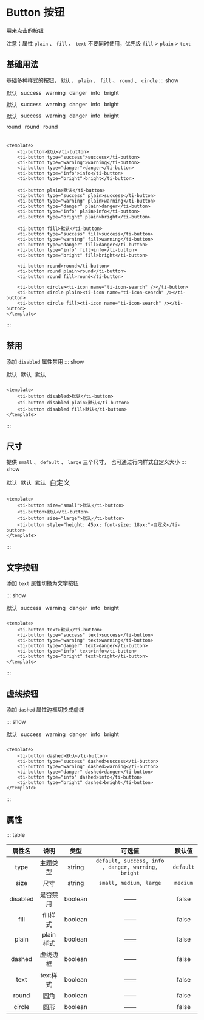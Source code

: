 <style lang="scss" scoped>
.example-button {
    display: flex;
    flex-wrap: wrap;
    align-items: center;
    & > * {
        margin-right: 10px;
        margin-bottom: 10px;
    }
}
</style>

# Button 按钮
用来点击的按钮

注意：属性 `plain` 、 `fill` 、 `text` 不要同时使用，优先级 `fill` > `plain` > `text`

## 基础用法
基础多种样式的按钮， `默认` 、 `plain` 、 `fill` 、 `round` 、 `circle`
::: show
<div class="example-button">
    <div>
        <ti-button>默认</ti-button>
    </div>
    <div>
        <ti-button type="success">success</ti-button>
    </div>
    <div>
        <ti-button type="warning">warning</ti-button>
    </div>
    <div>
        <ti-button type="danger">danger</ti-button>
    </div>
    <div>
        <ti-button type="info">info</ti-button>
    </div>
    <div>
        <ti-button type="bright">bright</ti-button>
    </div>
</div>

<div class="example-button">
    <div>
        <ti-button plain>默认</ti-button>
    </div>
    <div>
        <ti-button type="success" plain>success</ti-button>
    </div>
    <div>
        <ti-button type="warning" plain>warning</ti-button>
    </div>
    <div>
        <ti-button type="danger" plain>danger</ti-button>
    </div>
    <div>
        <ti-button type="info" plain>info</ti-button>
    </div>
    <div>
        <ti-button type="bright" plain>bright</ti-button>
    </div>
</div>

<div class="example-button">
    <div>
        <ti-button fill>默认</ti-button>
    </div>
    <div>
        <ti-button type="success" fill>success</ti-button>
    </div>
    <div>
        <ti-button type="warning" fill>warning</ti-button>
    </div>
    <div>
        <ti-button type="danger" fill>danger</ti-button>
    </div>
    <div>
        <ti-button type="info" fill>info</ti-button>
    </div>
    <div>
        <ti-button type="bright" fill>bright</ti-button>
    </div>
</div>

<div class="example-button">
    <div>
        <ti-button round>round</ti-button>
    </div>
    <div>
        <ti-button round plain>round</ti-button>
    </div>
    <div>
        <ti-button round fill>round</ti-button>
    </div>
</div>

<div class="example-button">
    <div>
        <ti-button circle><ti-icon name="ti-icon-search" /></ti-button>
    </div>
    <div>
        <ti-button circle plain><ti-icon name="ti-icon-search" /></ti-button>
    </div>
    <div>
        <ti-button circle fill><ti-icon name="ti-icon-search" /></ti-button>
    </div>
</div>

``` vue
<template>
    <ti-button>默认</ti-button>
    <ti-button type="success">success</ti-button>
    <ti-button type="warning">warning</ti-button>
    <ti-button type="danger">danger</ti-button>
    <ti-button type="info">info</ti-button>
    <ti-button type="bright">bright</ti-button>

    <ti-button plain>默认</ti-button>
    <ti-button type="success" plain>success</ti-button>
    <ti-button type="warning" plain>warning</ti-button>
    <ti-button type="danger" plain>danger</ti-button>
    <ti-button type="info" plain>info</ti-button>
    <ti-button type="bright" plain>bright</ti-button>
    
    <ti-button fill>默认</ti-button>
    <ti-button type="success" fill>success</ti-button>
    <ti-button type="warning" fill>warning</ti-button>
    <ti-button type="danger" fill>danger</ti-button>
    <ti-button type="info" fill>info</ti-button>
    <ti-button type="bright" fill>bright</ti-button>

    <ti-button round>round</ti-button>
    <ti-button round plain>round</ti-button>
    <ti-button round fill>round</ti-button>

    <ti-button circle><ti-icon name="ti-icon-search" /></ti-button>
    <ti-button circle plain><ti-icon name="ti-icon-search" /></ti-button>
    <ti-button circle fill><ti-icon name="ti-icon-search" /></ti-button>
</template>
```
:::

## 禁用
添加 `disabled` 属性禁用
::: show

<div class="example-button">
    <div>
        <ti-button disabled>默认</ti-button>
    </div>
    <div>
        <ti-button disabled plain>默认</ti-button>
    </div>
    <div>
        <ti-button disabled fill>默认</ti-button>
    </div>
</div>

``` vue
<template>
    <ti-button disabled>默认</ti-button>
    <ti-button disabled plain>默认</ti-button>
    <ti-button disabled fill>默认</ti-button>
</template>
```
:::

## 尺寸
提供 `small` 、 `default` 、 `large` 三个尺寸， 也可通过行内样式自定义大小
::: show

<div class="example-button">
    <div>
        <ti-button size="small">默认</ti-button>
    </div>
    <div>
        <ti-button>默认</ti-button>
    </div>
    <div>
        <ti-button size="large">默认</ti-button>
    </div>
    <div>
        <ti-button style="height: 45px; font-size: 18px;">自定义</ti-button>
    </div>
</div>

``` vue
<template>
    <ti-button size="small">默认</ti-button>
    <ti-button>默认</ti-button>
    <ti-button size="large">默认</ti-button>
    <ti-button style="height: 45px; font-size: 18px;">自定义</ti-button>
</template>
```
:::

## 文字按钮
添加 `text` 属性切换为文字按钮

::: show

<div class="example-button">
    <div>
        <ti-button text>默认</ti-button>
    </div>
    <div>
        <ti-button type="success" text>success</ti-button>
    </div>
    <div>
        <ti-button type="warning" text>warning</ti-button>
    </div>
    <div>
        <ti-button type="danger" text>danger</ti-button>
    </div>
    <div>
        <ti-button type="info" text>info</ti-button>
    </div>
    <div>
        <ti-button type="bright" text>bright</ti-button>
    </div>
</div>

``` vue
<template>
    <ti-button text>默认</ti-button>
    <ti-button type="success" text>success</ti-button>
    <ti-button type="warning" text>warning</ti-button>
    <ti-button type="danger" text>danger</ti-button>
    <ti-button type="info" text>info</ti-button>
    <ti-button type="bright" text>bright</ti-button>
</template>
```
:::

## 虚线按钮
添加 `dashed` 属性边框切换成虚线

::: show

<div class="example-button">
    <div>
        <ti-button dashed>默认</ti-button>
    </div>
    <div>
        <ti-button type="success" dashed>success</ti-button>
    </div>
    <div>
        <ti-button type="warning" dashed>warning</ti-button>
    </div>
    <div>
        <ti-button type="danger" dashed>danger</ti-button>
    </div>
    <div>
        <ti-button type="info" dashed>info</ti-button>
    </div>
    <div>
        <ti-button type="bright" dashed>bright</ti-button>
    </div>
</div>

``` vue
<template>
    <ti-button dashed>默认</ti-button>
    <ti-button type="success" dashed>success</ti-button>
    <ti-button type="warning" dashed>warning</ti-button>
    <ti-button type="danger" dashed>danger</ti-button>
    <ti-button type="info" dashed>info</ti-button>
    <ti-button type="bright" dashed>bright</ti-button>
</template>
```
:::

## 属性
::: table

| 属性名  | 说明  | 类型 | 可选值 | 默认值 |
| :----: | :----: | :----: | :----: | :----: |
| type  | 主题类型 | string | `default, success, info , danger, warning, bright` | `default` |
| size  | 尺寸 | string |  `small, medium, large` | `medium` |
| disabled | 是否禁用 | boolean | —— | false |
| fill | fill样式 | boolean| —— | false |
| plain | plain样式 | boolean | —— | false |
| dashed | 虚线边框 | boolean | —— | false |
| text | text样式 | boolean | —— | false |
| round | 圆角 | boolean | —— | false |
| circle | 圆形 | boolean | —— | false |
